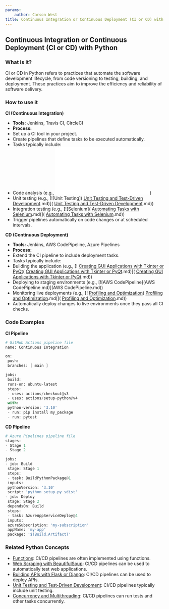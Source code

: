 ```yaml
---
params:
	author: Carson West
title: Continuous Integration or Continuous Deployment (CI or CD) with Python
--- 
```

## Continuous Integration or Continuous Deployment (CI or CD) with Python

### What is it?
CI or CD in Python refers to practices that automate the software development lifecycle, from code versioning to testing, building, and deployment. These practices aim to improve the efficiency and reliability of software delivery.

### How to use it
**CI (Continuous Integration)**

* **Tools:** Jenkins, Travis CI, CircleCI
* **Process:**
 * Set up a CI tool in your project.
 * Create pipelines that define tasks to be executed automatically.
 * Tasks typically include:
 * Code analysis (e.g., [![Lint](Lint.md)](Lint.md))
 * Unit testing (e.g., [![Unit Testing]( [Unit Testing and Test-Driven Development](./../unit-testing-and-test-driven-development/).md)]( [Unit Testing and Test-Driven Development](./../unit-testing-and-test-driven-development/).md))
 * Integration testing (e.g., [![Selenium]( [Automating Tasks with Selenium](./../automating-tasks-with-selenium/).md)]( [Automating Tasks with Selenium](./../automating-tasks-with-selenium/).md))
 * Trigger pipelines automatically on code changes or at scheduled intervals.

**CD (Continuous Deployment)**

* **Tools:** Jenkins, AWS CodePipeline, Azure Pipelines
* **Process:**
 * Extend the CI pipeline to include deployment tasks.
 * Tasks typically include:
 * Building the application (e.g., [! [Creating GUI Applications with Tkinter or PyQt](./../creating-gui-applications-with-tkinter-or-pyqt/)( [Creating GUI Applications with Tkinter or PyQt](./../creating-gui-applications-with-tkinter-or-pyqt/).md)]( [Creating GUI Applications with Tkinter or PyQt](./../creating-gui-applications-with-tkinter-or-pyqt/).md))
 * Deploying to staging environments (e.g., [![AWS CodePipeline](AWS CodePipeline.md)](AWS CodePipeline.md))
 * Monitoring live deployments (e.g., [! [Profiling and Optimization](./../profiling-and-optimization/)( [Profiling and Optimization](./../profiling-and-optimization/).md)]( [Profiling and Optimization](./../profiling-and-optimization/).md))
 * Automatically deploy changes to live environments once they pass all CI checks.

### Code Examples
**CI Pipeline**
```python
# GitHub Actions pipeline file
name: Continuous Integration

on:
 push:
 branches: [ main ]

jobs:
 build:
 runs-on: ubuntu-latest
 steps:
 - uses: actions/checkout@v3
 - uses: actions/setup-python@v4
 with:
 python-version: '3.10'
 - run: pip install my_package
 - run: pytest
```

**CD Pipeline**
```python
# Azure Pipelines pipeline file
stages:
- Stage 1
- Stage 2

jobs:
- job: Build
 stage: Stage 1
 steps:
 - task: BuildPythonPackage@1
 inputs:
 pythonVersion: '3.10'
 script: 'python setup.py sdist'
- job: Deploy
 stage: Stage 2
 dependsOn: Build
 steps:
 - task: AzureAppServiceDeploy@4
 inputs:
 azureSubscription: 'my-subscription'
 appName: 'my-app'
 package: '$(Build.Artifact)'
```

### Related Python Concepts

- [Functions](./../functions/): CI/CD pipelines are often implemented using functions.
- [Web Scraping with BeautifulSoup](./../web-scraping-with-beautifulsoup/): CI/CD pipelines can be used to automatically test web applications.
- [Building APIs with Flask or Django](./../building-apis-with-flask-or-django/): CI/CD pipelines can be used to deploy APIs.
- [Unit Testing and Test-Driven Development](./../unit-testing-and-test-driven-development/): CI/CD pipelines typically include unit testing.
- [Concurrency and Multithreading](./../concurrency-and-multithreading/): CI/CD pipelines can run tests and other tasks concurrently.